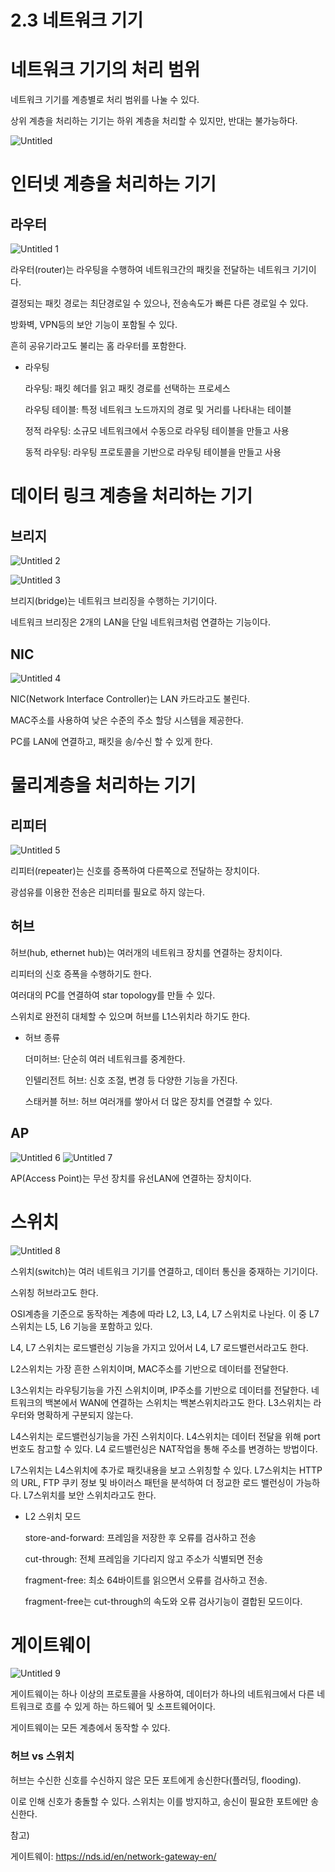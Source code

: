 # 2.3 네트워크 기기

# 네트워크 기기의 처리 범위

네트워크 기기를 계층별로 처리 범위를 나눌 수 있다.

상위 계층을 처리하는 기기는 하위 계층을 처리할 수 있지만, 반대는 불가능하다.

![Untitled](https://github.com/STUDY-0x0E/CS-STUDY/assets/69425431/c1ac4502-dcd8-4ca9-a374-aa1712710a46)

# 인터넷 계층을 처리하는 기기

## 라우터

![Untitled 1](https://github.com/STUDY-0x0E/CS-STUDY/assets/69425431/b83823f3-5dd9-4dc4-a29f-396d367d5f91)

라우터(router)는 라우팅을 수행하여 네트워크간의 패킷을 전달하는 네트워크 기기이다.

결정되는 패킷 경로는 최단경로일 수 있으나, 전송속도가 빠른 다른 경로일 수 있다.

방화벽, VPN등의 보안 기능이 포함될 수 있다.

흔히 공유기라고도 불리는 홈 라우터를 포함한다.

- 라우팅
    
    라우팅: 패킷 헤더를 읽고 패킷 경로를 선택하는 프로세스
    
    라우팅 테이블: 특정 네트워크 노드까지의 경로 및 거리를 나타내는 테이블
    
    정적 라우팅: 소규모 네트워크에서 수동으로 라우팅 테이블을 만들고 사용
    
    동적 라우팅: 라우팅 프로토콜을 기반으로 라우팅 테이블을 만들고 사용
    

# 데이터 링크 계층을 처리하는 기기

## 브리지

![Untitled 2](https://github.com/STUDY-0x0E/CS-STUDY/assets/69425431/b5142450-eb74-4385-9655-535beb5f9784)

![Untitled 3](https://github.com/STUDY-0x0E/CS-STUDY/assets/69425431/601242ae-328f-4a1f-b567-e6c39dadf55d)

브리지(bridge)는 네트워크 브리징을 수행하는 기기이다. 

네트워크 브리징은 2개의 LAN을 단일 네트워크처럼 연결하는 기능이다.

## NIC

![Untitled 4](https://github.com/STUDY-0x0E/CS-STUDY/assets/69425431/8fc6a34c-3310-4788-ac49-7f9816e7564e)

NIC(Network Interface Controller)는 LAN 카드라고도 불린다.

MAC주소를 사용하여 낮은 수준의 주소 할당 시스템을 제공한다.

PC를 LAN에 연결하고, 패킷을 송/수신 할 수 있게 한다. 

# 물리계층을 처리하는 기기

## 리피터

![Untitled 5](https://github.com/STUDY-0x0E/CS-STUDY/assets/69425431/7fca1f06-7d9e-4f4a-a3b2-d5022264fd19)

리피터(repeater)는 신호를 증폭하여 다른쪽으로 전달하는 장치이다.

광섬유를 이용한 전송은 리피터를 필요로 하지 않는다.

## 허브

허브(hub, ethernet hub)는 여러개의 네트워크 장치를 연결하는 장치이다.

리피터의 신호 증폭을 수행하기도 한다.

여러대의 PC를 연결하여 star topology를 만들 수 있다.

스위치로 완전히 대체할 수 있으며 허브를 L1스위치라 하기도 한다.

- 허브 종류
    
    더미허브: 단순히 여러 네트워크를 중계한다.
    
    인텔리전트 허브: 신호 조절, 변경 등 다양한 기능을 가진다.
    
    스태커블 허브: 허브 여러개를 쌓아서 더 많은 장치를 연결할 수 있다.
    

## AP

![Untitled 6](https://github.com/STUDY-0x0E/CS-STUDY/assets/69425431/7dfff432-9536-479b-bf45-d101e1983bee) 
![Untitled 7](https://github.com/STUDY-0x0E/CS-STUDY/assets/69425431/fccfe58f-5791-4472-b93b-61fdfb7dc00f)

AP(Access Point)는 무선 장치를 유선LAN에 연결하는 장치이다.

# 스위치
![Untitled 8](https://github.com/STUDY-0x0E/CS-STUDY/assets/69425431/5b08544b-2af9-4b14-8c5d-028f8d289a7c)


스위치(switch)는 여러 네트워크 기기를 연결하고, 데이터 통신을 중재하는 기기이다.

스위칭 허브라고도 한다.

OSI계층을 기준으로 동작하는 계층에 따라 L2, L3, L4, L7 스위치로 나뉜다. 이 중 L7 스위치는 L5, L6 기능을 포함하고 있다.

L4, L7 스위치는 로드밸런싱 기능을 가지고 있어서 L4, L7 로드밸런서라고도 한다.



L2스위치는 가장 흔한 스위치이며, MAC주소를 기반으로 데이터를 전달한다.

L3스위치는 라우팅기능을 가진 스위치이며, IP주소를 기반으로 데이터를 전달한다. 네트워크의 백본에서 WAN에 연결하는 스위치는 백본스위치라고도 한다. L3스위치는 라우터와 명확하게 구분되지 않는다.

L4스위치는 로드밸런싱기능을 가진 스위치이다. L4스위치는 데이터 전달을 위해 port번호도 참고할 수 있다. L4 로드밸런싱은 NAT작업을 통해 주소를 변경하는 방법이다.

L7스위치는 L4스위치에 추가로 패킷내용을 보고 스위칭할 수 있다. L7스위치는 HTTP의 URL, FTP 쿠키 정보 및 바이러스 패턴을 분석하여 더 정교한 로드 밸런싱이 가능하다. L7스위치를 보안 스위치라고도 한다.

- L2 스위치 모드
    
    store-and-forward: 프레임을 저장한 후 오류를 검사하고 전송
    
    cut-through: 전체 프레임을 기다리지 않고 주소가 식별되면 전송
    
    fragment-free: 최소 64바이트를 읽으면서 오류를 검사하고 전송.
    
    fragment-free는 cut-through의 속도와 오류 검사기능이 결합된 모드이다.
    

# 게이트웨이

![Untitled 9](https://github.com/STUDY-0x0E/CS-STUDY/assets/69425431/a8709d16-01c3-445a-9136-99d9dcf82b1d)

게이트웨이는 하나 이상의 프로토콜을 사용하여, 데이터가 하나의 네트워크에서 다른 네트워크로 흐를 수 있게 하는 하드웨어 및 소프트웨어이다. 

게이트웨이는 모든 계층에서 동작할 수 있다.

### 허브 vs 스위치

허브는 수신한 신호를 수신하지 않은 모든 포트에게 송신한다(플러딩, flooding).

이로 인해 신호가 충돌할 수 있다. 스위치는 이를 방지하고, 송신이 필요한 포트에만 송신한다. 

참고)

게이트웨이: https://nds.id/en/network-gateway-en/

